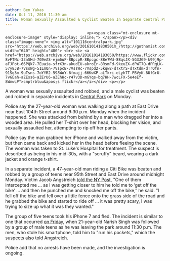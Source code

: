 ```yaml
---
author: Ben Yakas
date: Oct 11, 2016 11:30 am
title: Woman Sexually Assaulted & Cyclist Beaten In Separate Central Park Attacks
---
```


	
										<p><span class="mt-enclosure mt-enclosure-image" style="display: inline;"> </span></p><div class="image-none"> <img alt="101116centralpark.jpg" src="https://web.archive.org/web/20161014183050im_/http://gothamist.com/attachments/byakas/101116centralpark.jpg" width="640" height="480"> <br> <i> <a href="https://web.archive.org/web/20161014183050/https://www.flickr.com/photos/cmputrbluu/4930459371/in/photolist-8vFTNc-33nSHd-7G9eAS-ejm6uF-8BpcpR-8Bpcgc-8Be7Wd-8BqsJX-5G3JG9-k99j9p-aFJPot-66PQk7-7Euaia-sfrX3n-akudEU-akroEr-8RsmFd-9keuZX-dPWT7Q-dPRgLK-57y8JB-7VssWg-51LmQn-7VspcB-7VssWc-7Vspd2-5kqw2-dTxtrS-dTxtdm-dTrQfn-91Sq3m-9uTsns-7oYYR2-598WoY-6fmajj-66KwXP-aLTkri-eLyh7T-PBVyK-8UfGrU-7vGEah-aZEss6-aZErU6-aZEhHc-r47v3D-mGYqs-bq7HH-7wcLFX-5e4eEf-8WmwLP">cmptrbluu&apos;s flickr</a></i></div> <p></p>

<p>A woman was sexually assaulted and robbed, and a male cyclist was beaten and robbed in separate incidents in <a href="https://web.archive.org/web/20161014183050/http://gothamist.com/tags/centralpark">Central Park</a> on Monday.</p>

<p>Police say the 27-year-old woman was walking along a path at East Drive near East 104th Street around 9:30 p.m. Monday when the incident happened. She was attacked from behind by a man who dragged her into a wooded area. He pulled her T-shirt over her head, blocking her vision, and sexually assaulted her, attempting to rip off her pants. </p>

<p>Police say the man grabbed her iPhone and walked away from the victim, but then came back and kicked her in the head before fleeing the scene. The woman was taken to St. Luke&apos;s Hospital for treatment. The suspect is described as being in his mid-30s, with a &quot;scruffy&quot; beard, wearing a dark jacket and orange t-shirt.</p>

<p>In a separate incident, a 47-year-old man riding a Citi Bike was beaten and robbed by a group of teens near 95th Street and East Drive around midnight Monday. Victim Jacob Angstreich <a href="https://web.archive.org/web/20161014183050/http://nypost.com/2016/10/11/jogger-sexually-assaulted-while-running-in-central-park/">told the NY Post</a>, &quot;One of them intercepted me &#x2026; as I was getting closer to him he told me to &#x2018;get off the bike&#x2019; &#x2026; and then he punched me and knocked me off the bike,&#x201D; he said. &quot;I fell off the bike and fell over a little fence onto the grass side of the road and he grabbed the bike and started to ride off &#x2026; it was pretty scary, I was trying to size up what it was they wanted.&quot;</p>

<p>The group of five teens took his iPhone 7 and fled. The incident is similar to one that occurred <a href="https://web.archive.org/web/20161014183050/http://abc7ny.com/news/2-mugged-in-central-park-for-iphones/1549487/">on Friday</a>, when 21-year-old Narish Singh was followed by a group of male teens as he was leaving the park around 11:30 p.m. The men, who stole his smartphone, told him to &quot;run his pockets,&quot; which the suspects also told Angstreich.</p>

<p>Police add that no arrests have been made, and the investigation is ongoing.</p>					
										
									
				